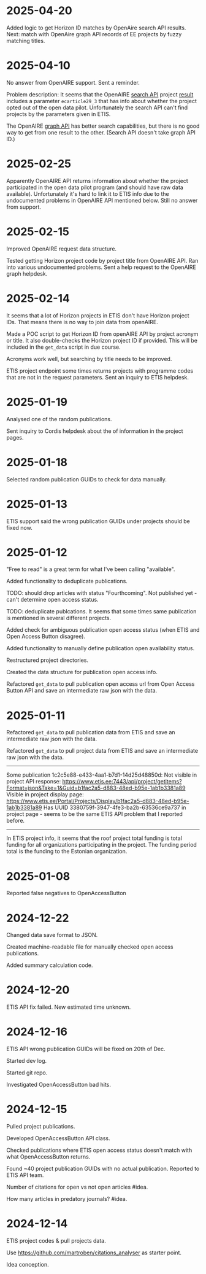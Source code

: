 # 2025-04-20
Added logic to get Horizon ID matches by OpenAire search API results. Next: match with OpenAire graph API records of EE projects by fuzzy matching titles.

# 2025-04-10
No answer from OpenAIRE support. Sent a reminder.

Problem description:
It seems that the OpenAIRE [search API](https://graph.openaire.eu/docs/apis/search-api/projects) project [result](https://www.openaire.eu/schema/1.0/doc/oaf-project-1_0_xsd.html#project) includes a parameter `ecarticle29_3` that has info about whether the project opted out of the open data pilot. Unfortunately the search API can't find projects by the parameters given in ETIS.

The OpenAIRE [graph API](https://graph.openaire.eu/docs/apis/graph-api/) has better search capabilities, but there is no good way to get from one result to the other. (Search API doesn't take graph API ID.)

# 2025-02-25
Apparently OpenAIRE API returns information about whether the project participated in the open data pilot program (and should have raw data available). Unfortunately it's hard to link it to ETIS info due to the undocumented problems in OpenAIRE API mentioned below. Still no answer from support.

# 2025-02-15
Improved OpenAIRE request data structure.

Tested getting Horizon project code by project title from OpenAIRE API. Ran into various undocumented problems. Sent a help request to the OpenAIRE graph helpdesk.

# 2025-02-14
It seems that a lot of Horizon projects in ETIS don't have Horizon project IDs. That means there is no way to join data from openAIRE.

Made a POC script to get Horizon ID from openAIRE API by project acronym or title. It also double-checks the Horizon project ID if provided. This will be included in the `get_data` script in due course.

Acronyms work well, but searching by title needs to be improved.

ETIS project endpoint some times returns projects with programme codes that are not in the request parameters. Sent an inquiry to ETIS helpdesk.

# 2025-01-19
Analysed one of the random publications.

Sent inquiry to Cordis helpdesk about the of information in the project pages.

# 2025-01-18
Selected random publication GUIDs to check for data manually.

# 2025-01-13
ETIS support said the wrong publication GUIDs under projects should be fixed now.

# 2025-01-12
"Free to read" is a great term for what I've been calling "available".

Added functionality to deduplicate publications.

TODO: should drop articles with status "Fourthcoming". Not published yet - can't determine open access status.

TODO: deduplicate publcations. It seems that some times same publication is mentioned in several different projects.

Added check for ambiguous publication open access status (when ETIS and Open Access Button disagree).

Added functionality to manually define publication open availability status.

Restructured project directories.

Created the data structure for publication open access info.

Refactored `get_data` to pull publication open access url from Open Access Button API and save an intermediate raw json with the data.

# 2025-01-11
Refactored `get_data` to pull publication data from ETIS and save an intermediate raw json with the data.

Refactored `get_data` to pull project data from ETIS and save an intermediate raw json with the data.

---

Some publication 1c2c5e88-e433-4aa1-b7d1-14d25d48850d:
Not visible in project API response: https://www.etis.ee:7443/api/project/getitems?Format=json&Take=1&Guid=b1fac2a5-d883-48ed-b95e-1ab1b3381a89
Visible in project display page: https://www.etis.ee/Portal/Projects/Display/b1fac2a5-d883-48ed-b95e-1ab1b3381a89
Has UUID 3380759f-3947-4fe3-ba2b-63536ce9a737 in project page - seems to be the same ETIS API problem that I reported before.

---

In ETIS project info, it seems that the roof project total funding is total funding for all organizations participating in the project. The funding period total is the funding to the Estonian organization.

# 2025-01-08
Reported false negatives to OpenAccessButton

# 2024-12-22
Changed data save format to JSON.

Created machine-readable file for manually checked open access publications.

Added summary calculation code.

# 2024-12-20
ETIS API fix failed. New estimated time unknown.

# 2024-12-16
ETIS API wrong publication GUIDs will be fixed on 20th of Dec.

Started dev log.

Started git repo.

Investigated OpenAccessButton bad hits.

# 2024-12-15
Pulled project publications.

Developed OpenAccessButton API class.

Checked publications where ETIS open access status doesn't match with what OpenAccessButton returns.

Found ~40 project publication GUIDs with no actual publication. Reported to ETIS API team.

Number of citations for open vs not open articles #idea.

How many articles in predatory journals? #idea.

# 2024-12-14
ETIS project codes & pull projects data.

Use https://github.com/martroben/citations_analyser as starter point.

Idea conception.
